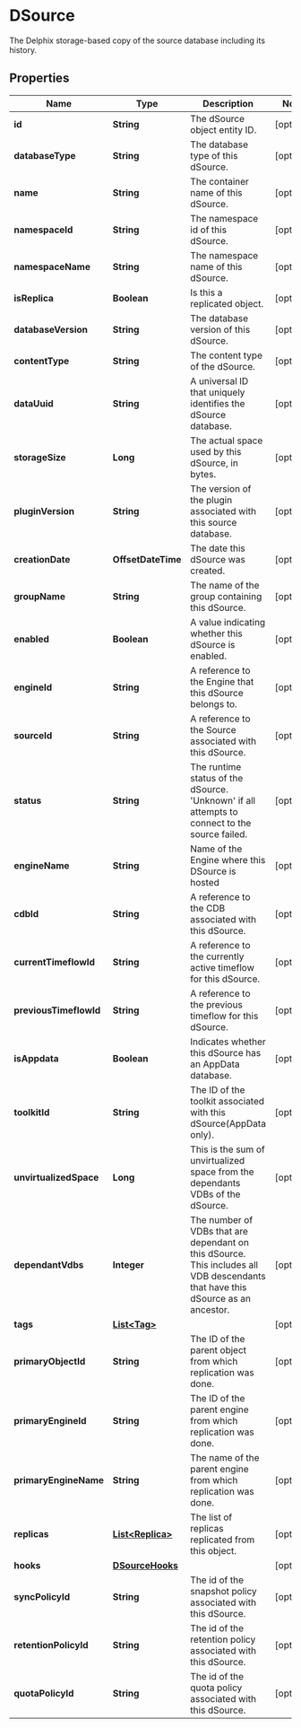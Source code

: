 

# DSource

The Delphix storage-based copy of the source database including its history.

## Properties

| Name | Type | Description | Notes |
|------------ | ------------- | ------------- | -------------|
|**id** | **String** | The dSource object entity ID. |  [optional] |
|**databaseType** | **String** | The database type of this dSource. |  [optional] |
|**name** | **String** | The container name of this dSource. |  [optional] |
|**namespaceId** | **String** | The namespace id of this dSource. |  [optional] |
|**namespaceName** | **String** | The namespace name of this dSource. |  [optional] |
|**isReplica** | **Boolean** | Is this a replicated object. |  [optional] |
|**databaseVersion** | **String** | The database version of this dSource. |  [optional] |
|**contentType** | **String** | The content type of the dSource. |  [optional] |
|**dataUuid** | **String** | A universal ID that uniquely identifies the dSource database. |  [optional] |
|**storageSize** | **Long** | The actual space used by this dSource, in bytes. |  [optional] |
|**pluginVersion** | **String** | The version of the plugin associated with this source database. |  [optional] |
|**creationDate** | **OffsetDateTime** | The date this dSource was created. |  [optional] |
|**groupName** | **String** | The name of the group containing this dSource. |  [optional] |
|**enabled** | **Boolean** | A value indicating whether this dSource is enabled. |  [optional] |
|**engineId** | **String** | A reference to the Engine that this dSource belongs to. |  [optional] |
|**sourceId** | **String** | A reference to the Source associated with this dSource. |  [optional] |
|**status** | **String** | The runtime status of the dSource. &#39;Unknown&#39; if all attempts to connect to the source failed. |  [optional] |
|**engineName** | **String** | Name of the Engine where this DSource is hosted |  [optional] |
|**cdbId** | **String** | A reference to the CDB associated with this dSource. |  [optional] |
|**currentTimeflowId** | **String** | A reference to the currently active timeflow for this dSource. |  [optional] |
|**previousTimeflowId** | **String** | A reference to the previous timeflow for this dSource. |  [optional] |
|**isAppdata** | **Boolean** | Indicates whether this dSource has an AppData database. |  [optional] |
|**toolkitId** | **String** | The ID of the toolkit associated with this dSource(AppData only). |  [optional] |
|**unvirtualizedSpace** | **Long** | This is the sum of unvirtualized space from the dependants VDBs of the dSource. |  [optional] |
|**dependantVdbs** | **Integer** | The number of VDBs that are dependant on this dSource. This includes all VDB descendants that have this dSource as an ancestor. |  [optional] |
|**tags** | [**List&lt;Tag&gt;**](Tag.md) |  |  [optional] |
|**primaryObjectId** | **String** | The ID of the parent object from which replication was done. |  [optional] |
|**primaryEngineId** | **String** | The ID of the parent engine from which replication was done. |  [optional] |
|**primaryEngineName** | **String** | The name of the parent engine from which replication was done. |  [optional] |
|**replicas** | [**List&lt;Replica&gt;**](Replica.md) | The list of replicas replicated from this object. |  [optional] |
|**hooks** | [**DSourceHooks**](DSourceHooks.md) |  |  [optional] |
|**syncPolicyId** | **String** | The id of the snapshot policy associated with this dSource. |  [optional] |
|**retentionPolicyId** | **String** | The id of the retention policy associated with this dSource. |  [optional] |
|**quotaPolicyId** | **String** | The id of the quota policy associated with this dSource. |  [optional] |



